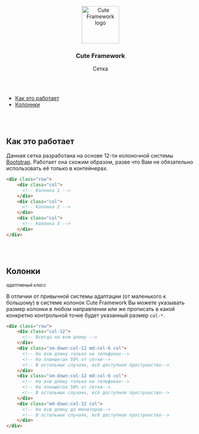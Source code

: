 <br>
<br>
<p align="center">
    <img src="https://user-images.githubusercontent.com/20378514/55952557-9487f800-5c62-11e9-8ce3-b145b9182c74.png" alt="Cute Framework logo" width="100" height="100">
</p>
<h3 align="center">Cute Framework</h3>
<p align="center">Сетка</p>
<br>
<br>

- [Как это работает](#как-это-работает)
- [Колоннки](#колоннки)

<br>
<br>

## Как это работает

Данная сетка разработана на основе 12-ти колоночной системы [Bootstrap](https://getbootstrap.com/docs/4.3/layout/grid/). 
Работает она схожим образом, разве что Вам не обязательно использовать её только в контейнерах.


```html
<div class="row">
    <div class="col">
      <!-- Колонка 1 -->
    </div>
    <div class="col">
      <!-- Колонка 2 -->
    </div>
    <div class="col">
      <!-- Колонка 3 -->
    </div>
</div>
```

<br>
<br>

## Колонки
<small>_адаптивный класс_</small>

В отличии от привычной системы адаптации (от маленького к большому) в системе колонок Cute Framework Вы можете указывать 
размер колонки в любом направлении или же прописать в какой конкретно контрольной точке будет указанный размер `col-*`.


```html
<div class="row">
    <div class="col-12">
      <!-- Всегда на всю длину -->
    </div>
    <div class="sm-down:col-12 md:col-6 col">
      <!-- На всю длину только на телефонах-->
      <!-- На планшетах 50% от сетки-->
      <!-- В остальных случаях, всё доступное пространство-->
    </div>
    <div class="sm-down:col-12 md:col-6 col">
      <!-- На всю длину только на телефонах-->
      <!-- На планшетах 50% от сетки-->
      <!-- В остальных случаях, всё доступное пространство-->
    </div>
    <div class="md-down:col-12 col">
      <!-- На всю длину до мониторов-->
      <!-- В остальных случаях, всё доступное пространство-->
    </div>
</div>
```